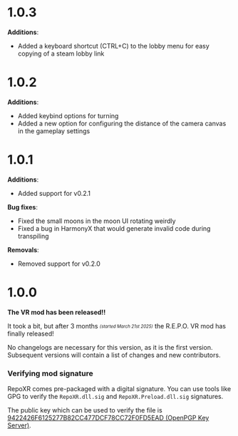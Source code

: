 # 1.0.3

**Additions**:
- Added a keyboard shortcut (CTRL+C) to the lobby menu for easy copying of a steam lobby link

# 1.0.2

**Additions**:
- Added keybind options for turning
- Added a new option for configuring the distance of the camera canvas in the gameplay settings

# 1.0.1

**Additions**:
- Added support for v0.2.1

**Bug fixes**:
- Fixed the small moons in the moon UI rotating weirdly
- Fixed a bug in HarmonyX that would generate invalid code during transpiling

**Removals**:
- Removed support for v0.2.0

# 1.0.0

**The VR mod has been released!!**

It took a bit, but after 3 months <sub><sup>_(started March 21st 2025)_</sup></sub> the R.E.P.O. VR mod has finally released!

No changelogs are necessary for this version, as it is the first version. Subsequent versions will contain a list of changes and new contributors.

### Verifying mod signature

RepoXR comes pre-packaged with a digital signature. You can use tools like GPG to verify the `RepoXR.dll.sig` and `RepoXR.Preload.dll.sig` signatures.

The public key which can be used to verify the file is [9422426F6125277B82CC477DCF78CC72F0FD5EAD (OpenPGP Key Server)](https://keys.openpgp.org/vks/v1/by-fingerprint/9422426F6125277B82CC477DCF78CC72F0FD5EAD).